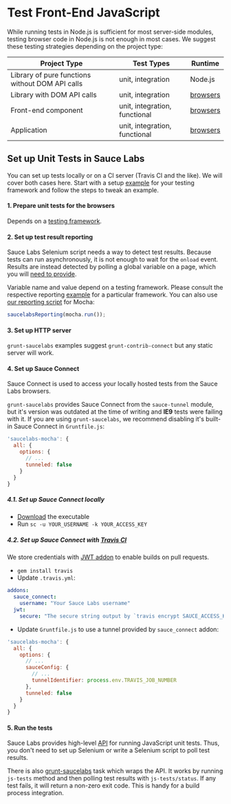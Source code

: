 # Test Front-End JavaScript

While running tests in Node.js is sufficient for most server-side modules, testing browser code in Node.js is not enough in most cases. We suggest these testing strategies depending on the project type:

| Project Type | Test Types | Runtime |
| --- | --- | --- |
| Library of pure functions without DOM API calls | unit, integration | Node.js |
| Library with DOM API calls | unit, integration | [browsers](browsers.md) |
| Front-end component | unit, integration, functional | [browsers](browsers.md) |
| Application | unit, integration, functional | [browsers](browsers.md) |

## Set up Unit Tests in Sauce Labs

You can set up tests locally or on a CI server (Travis CI and the like). We will cover both cases here. Start with a setup [example](https://github.com/axemclion/grunt-saucelabs/tree/master/examples) for your testing framework and follow the steps to tweak an example.

#### 1. Prepare unit tests for the browsers

Depends on a [testing framework](https://mochajs.org/#running-mocha-in-the-browser).

#### 2. Set up test result reporting

Sauce Labs Selenium script needs a way to detect test results. Because tests can run asynchronously, it is not enough to wait for the `onload` event. Results are instead detected by polling a global variable on a page, which you will [need to provide](https://wiki.saucelabs.com/display/DOCS/Setting+Up+the+Reporting+Code+for+Your+JavaScript+Unit+Tests).

Variable name and value depend on a testing framework. Please consult the respective reporting [example](https://github.com/saucelabs-sample-scripts/JavaScript) for a particular framework. You can also use [our reporting script](https://github.com/vitalyq/react-trigger-change/blob/master/test/vendor/saucelabs-reporting.js) for Mocha:
```js
saucelabsReporting(mocha.run());
```

#### 3. Set up HTTP server

`grunt-saucelabs` examples suggest `grunt-contrib-connect` but any static server will work.

#### 4. Set up Sauce Connect

Sauce Connect is used to access your locally hosted tests from the Sauce Labs browsers.

`grunt-saucelabs` provides Sauce Connect from the `sauce-tunnel` module, but it's version was outdated at the time of writing and **IE9** tests were failing with it. If you are using `grunt-saucelabs`, we recommend disabling it's built-in Sauce Connect in `Gruntfile.js`:
```js
'saucelabs-mocha': {
  all: {
    options: {
      // ...
      tunneled: false
    }
  }
}
```

##### 4.1. Set up Sauce Connect locally

- [Download](https://wiki.saucelabs.com/display/DOCS/Sauce+Connect+Proxy) the executable
- Run `sc -u YOUR_USERNAME -k YOUR_ACCESS_KEY`

##### 4.2. Set up Sauce Connect with [Travis CI](https://docs.travis-ci.com/user/sauce-connect/)

We store credentials with [JWT addon](https://docs.travis-ci.com/user/jwt) to enable builds on pull requests.

- `gem install travis`
- Update `.travis.yml`:
```YAML
addons:
  sauce_connect:
    username: "Your Sauce Labs username"
  jwt:
    secure: "The secure string output by `travis encrypt SAUCE_ACCESS_KEY=Your Sauce Labs access key`"
```
- Update `Gruntfile.js` to use a tunnel provided by `sauce_connect` addon:
```js
'saucelabs-mocha': {
  all: {
    options: {
      // ...
      sauceConfig: {
        // ...
        tunnelIdentifier: process.env.TRAVIS_JOB_NUMBER
      },
      tunneled: false
    }
  }
}
```

#### 5. Run the tests

Sauce Labs provides high-level [API](https://wiki.saucelabs.com/display/DOCS/JavaScript+Unit+Testing+Methods) for running JavaScript unit tests. Thus, you don't need to set up Selenium or write a Selenium script to poll test results.

There is also [grunt-saucelabs](https://github.com/axemclion/grunt-saucelabs) task which wraps the API. It works by running `js-tests` method and then polling test results with `js-tests/status`. If any test fails, it will return a non-zero exit code. This is handy for a build process integration.
